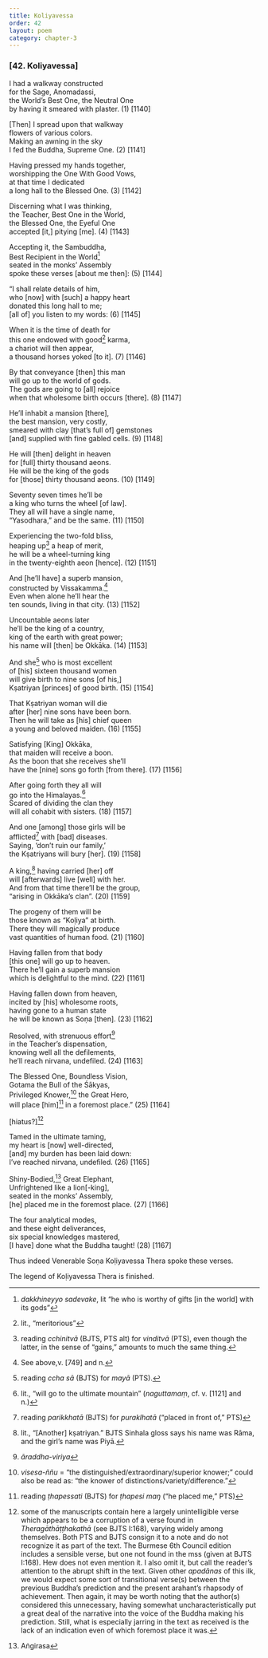 ```yaml
---
title: Koliyavessa
order: 42
layout: poem
category: chapter-3
---
```


### \[42. Koliyavessa\]

I had a walkway constructed  
for the Sage, Anomadassi,  
the World’s Best One, the Neutral One  
by having it smeared with plaster. (1) \[1140\]

\[Then\] I spread upon that walkway  
flowers of various colors.  
Making an awning in the sky  
I fed the Buddha, Supreme One. (2) \[1141\]

Having pressed my hands together,  
worshipping the One With Good Vows,  
at that time I dedicated  
a long hall to the Blessed One. (3) \[1142\]

Discerning what I was thinking,  
the Teacher, Best One in the World,  
the Blessed One, the Eyeful One  
accepted \[it,\] pitying \[me\]. (4) \[1143\]

Accepting it, the Sambuddha,  
Best Recipient in the World[^1]  
seated in the monks’ Assembly  
spoke these verses \[about me then\]: (5) \[1144\]

“I shall relate details of him,  
who \[now\] with \[such\] a happy heart  
donated this long hall to me;  
\[all of\] you listen to my words: (6) \[1145\]

When it is the time of death for  
this one endowed with good[^2] karma,  
a chariot will then appear,  
a thousand horses yoked \[to it\]. (7) \[1146\]

By that conveyance \[then\] this man  
will go up to the world of gods.  
The gods are going to \[all\] rejoice  
when that wholesome birth occurs \[there\]. (8) \[1147\]

He’ll inhabit a mansion \[there\],  
the best mansion, very costly,  
smeared with clay \[that’s full of\] gemstones  
\[and\] supplied with fine gabled cells. (9) \[1148\]

He will \[then\] delight in heaven  
for \[full\] thirty thousand aeons.  
He will be the king of the gods  
for \[those\] thirty thousand aeons. (10) \[1149\]

Seventy seven times he’ll be  
a king who turns the wheel \[of law\].  
They all will have a single name,  
“Yasodhara,” and be the same. (11) \[1150\]

Experiencing the two-fold bliss,  
heaping up[^3] a heap of merit,  
he will be a wheel-turning king  
in the twenty-eighth aeon \[hence\]. (12) \[1151\]

And \[he’ll have\] a superb mansion,  
constructed by Vissakamma.[^4]  
Even when alone he’ll hear the  
ten sounds, living in that city. (13) \[1152\]

Uncountable aeons later  
he’ll be the king of a country,  
king of the earth with great power;  
his name will \[then\] be Okkāka. (14) \[1153\]

And she[^5] who is most excellent  
of \[his\] sixteen thousand women  
will give birth to nine sons \[of his,\]  
Kṣatriyan \[princes\] of good birth. (15) \[1154\]

That Kṣatriyan woman will die  
after \[her\] nine sons have been born.  
Then he will take as \[his\] chief queen  
a young and beloved maiden. (16) \[1155\]

Satisfying \[King\] Okkāka,  
that maiden will receive a boon.  
As the boon that she receives she’ll  
have the \[nine\] sons go forth \[from there\]. (17) \[1156\]

After going forth they all will  
go into the Himalayas.[^6]  
Scared of dividing the clan they  
will all cohabit with sisters. (18) \[1157\]

And one \[among\] those girls will be  
afflicted[^7] with \[bad\] diseases.  
Saying, ‘don’t ruin our family,’  
the Kṣatriyans will bury \[her\]. (19) \[1158\]

A king,[^8] having carried \[her\] off  
will \[afterwards\] live \[well\] with her.  
And from that time there’ll be the group,  
“arising in Okkāka’s clan”. (20) \[1159\]

The progeny of them will be  
those known as “Koḷiya” at birth.  
There they will magically produce  
vast quantities of human food. (21) \[1160\]

Having fallen from that body  
\[this one\] will go up to heaven.  
There he’ll gain a superb mansion  
which is delightful to the mind. (22) \[1161\]

Having fallen down from heaven,  
incited by \[his\] wholesome roots,  
having gone to a human state  
he will be known as Soṇa \[then\]. (23) \[1162\]

Resolved, with strenuous effort[^9]  
in the Teacher’s dispensation,  
knowing well all the defilements,  
he’ll reach nirvana, undefiled. (24) \[1163\]

The Blessed One, Boundless Vision,  
Gotama the Bull of the Śākyas,  
Privileged Knower,[^10] the Great Hero,  
will place \[him\][^11] in a foremost place.” (25) \[1164\]

\[hiatus?\][^12]

Tamed in the ultimate taming,  
my heart is \[now\] well-directed,  
\[and\] my burden has been laid down:  
I’ve reached nirvana, undefiled. (26) \[1165\]

Shiny-Bodied,[^13] Great Elephant,  
Unfrightened like a lion\[-king\],  
seated in the monks’ Assembly,  
\[he\] placed me in the foremost place. (27) \[1166\]

The four analytical modes,  
and these eight deliverances,  
six special knowledges mastered,  
\[I have\] done what the Buddha taught! (28) \[1167\]

Thus indeed Venerable Soṇa Koḷiyavessa Thera spoke these verses.

The legend of Koḷiyavessa Thera is finished.

[^1]: *dakkhineyyo sadevake*, lit “he who is worthy of gifts \[in the world\] with its gods”

[^2]: lit., “meritorious”

[^3]: reading *<span class="diacritics" data-state="on">c</span><span class="no-diacritics" data-state="off">ch</span>initvā* (BJTS, PTS alt) for *vinditvā* (PTS), even though the latter, in the sense of “gains,” amounts to much the same thing.

[^4]: See above,v. \[749\] and n.

[^5]: reading *<span class="diacritics" data-state="on">c</span><span class="no-diacritics" data-state="off">ch</span>a sā* (BJTS) for *mayā* (PTS).

[^6]: lit., “will go to the ultimate mountain” (*naguttamaṃ*, cf. v. \[1121\] and n.)

[^7]: reading *parikkhatā* (BJTS) for *puraklhatā* (“placed in front of,” PTS)

[^8]: lit., “\[Another\] kṣatriyan.” BJTS Sinhala gloss says his name was Rāma, and the girl’s name was Piyā.

[^9]: *āraddha-viriya*

[^10]: *visesa-ññu* = “the distinguished/extraordinary/superior knower;” could also be read as: “the knower of distinctions/variety/difference.”

[^11]: reading *ṭhapessati* (BJTS) for *ṭhapesi maŋ* (“he placed me,” PTS)

[^12]: some of the manuscripts contain here a largely unintelligible verse which appears to be a corruption of a verse found in *Theragāthāṭṭhakathā* (see BJTS I:168), varying widely among themselves. Both PTS and BJTS consign it to a note and do not recognize it as part of the text. The Burmese 6th Council edition includes a sensible verse, but one not found in the mss (given at BJTS I:168). Hew does not even mention it. I also omit it, but call the reader’s attention to the abrupt shift in the text. Given other *apadānas* of this ilk, we would expect some sort of transitional verse(s) between the previous Buddha’s prediction and the present arahant’s rhapsody of achievement. Then again, it may be worth noting that the author(s) considered this unnecessary, having somewhat uncharacteristically put a great deal of the narrative into the voice of the Buddha making his prediction. Still, what is especially jarring in the text as received is the lack of an indication even of which foremost place it was.

[^13]: Aṅgirasa
